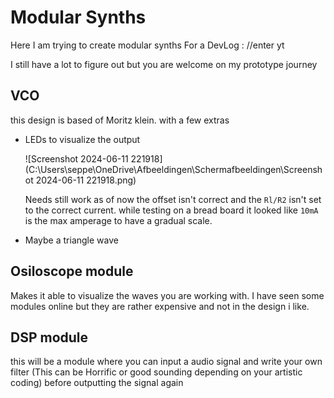 # Modular Synths
 Here I am trying to create modular synths For a DevLog : //enter yt


I still have a lot to figure out  but you are welcome on my prototype journey
## VCO 

this design is based of  Moritz klein. with a few extras

- LEDs to visualize the output 

  ![Screenshot 2024-06-11 221918](C:\Users\seppe\OneDrive\Afbeeldingen\Schermafbeeldingen\Screenshot 2024-06-11 221918.png)

  Needs still work as of now the offset isn't correct and the `Rl/R2` isn't set to the correct current. while testing on a bread board it looked like `10mA` is the max amperage to have a gradual scale.

  

- Maybe a triangle wave 

## Osiloscope module 

Makes it able to visualize the waves you are working with. I have seen some modules online but they are rather expensive and not in the design i like.

## DSP module 

this will be a module where you can input a audio signal and write your own filter (This can be Horrific or good sounding depending on your artistic coding) before outputting the signal again



